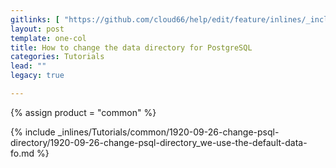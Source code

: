 ```yaml
---
gitlinks: [ "https://github.com/cloud66/help/edit/feature/inlines/_includes/_inlines/Tutorials/common/1920-09-26-change-psql-directory/1920-09-26-change-psql-directory_we-use-the-default-data-fo.html" ]
layout: post
template: one-col
title: How to change the data directory for PostgreSQL
categories: Tutorials
lead: ""
legacy: true

---
```

{% assign product = "common" %}

{% include _inlines/Tutorials/common/1920-09-26-change-psql-directory/1920-09-26-change-psql-directory_we-use-the-default-data-fo.md %}
